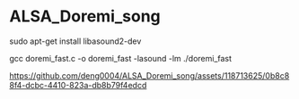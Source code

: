 # ALSA_Doremi_song

sudo apt-get install libasound2-dev

 gcc doremi_fast.c -o doremi_fast -lasound -lm
 ./doremi_fast
 
 
 




https://github.com/deng0004/ALSA_Doremi_song/assets/118713625/0b8c88f4-dcbc-4410-823a-db8b79f4edcd



